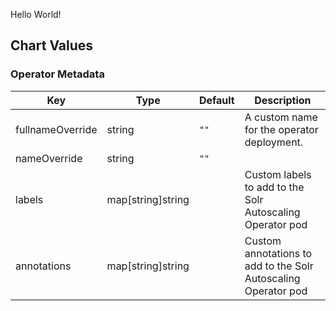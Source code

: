 Hello World!

## Chart Values

### Operator Metadata

| Key | Type | Default | Description |
|-----|------|---------|-------------|
| fullnameOverride | string | `""` | A custom name for the operator deployment. |
| nameOverride | string | `""` | |
| labels | map[string]string |  | Custom labels to add to the Solr Autoscaling Operator pod |
| annotations | map[string]string |  | Custom annotations to add to the Solr Autoscaling Operator pod |
